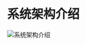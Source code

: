 # 系统架构介绍
![系统架构介绍](https://github.com/user-attachments/assets/37f8f29a-a389-4578-86f8-c61b3915f432)
